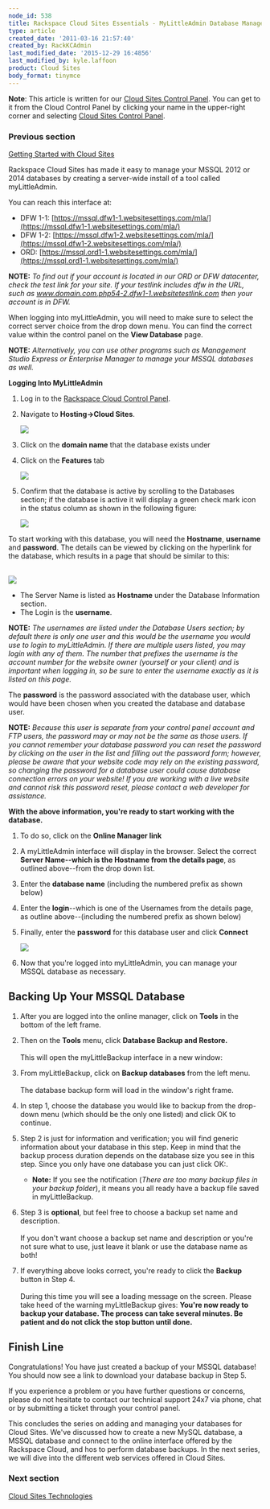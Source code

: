 ```yaml
---
node_id: 538
title: Rackspace Cloud Sites Essentials - MyLittleAdmin Database Management Interface
type: article
created_date: '2011-03-16 21:57:40'
created_by: RackKCAdmin
last_modified_date: '2015-12-29 16:4856'
last_modified_by: kyle.laffoon
product: Cloud Sites
body_format: tinymce
---
```


**Note**: This article is written for our [Cloud Sites Control
Panel](https://manage.rackspacecloud.com/). You can get to it from the
Cloud Control Panel by clicking your name in the upper-right corner and
selecting [Cloud Sites Control
Panel](https://manage.rackspacecloud.com/).

### Previous section

[Getting Started with Cloud
Sites](https://www.rackspace.com/knowledge_center/getting-started/cloud-sites)

 

Rackspace Cloud Sites has made it easy to manage your MSSQL 2012 or
2014 databases by creating a server-wide install of a tool called
myLittleAdmin.

You can reach this interface at:

-   DFW
    1-1: [https://mssql.dfw1-1.websitesettings.com/mla/](https://mssql.dfw1-1.websitesettings.com/mla/)
-   DFW
    1-2: [https://mssql.dfw1-2.websitesettings.com/mla/](https://mssql.dfw1-2.websitesettings.com/mla/)
-   ORD: [https://mssql.ord1-1.websitesettings.com/mla/](https://mssql.ord1-1.websitesettings.com/mla/)

**NOTE:** *To find out if your account is located in our ORD or DFW
datacenter, check the test link for your site. If your testlink includes
dfw in the URL, such as
www.domain.com.php54-2.dfw1-1.websitetestlink.com then your account is
in DFW.*

When logging into myLittleAdmin, you will need to make sure to select
the correct server choice from the drop down menu. You can find the
correct value within the control panel on the **View Database** page.

**NOTE:** *Alternatively, you can use other programs such as Management
Studio Express or Enterprise Manager to manage your MSSQL databases as
well.*

 

**Logging Into MyLittleAdmin**

1.  Log in to the [Rackspace Cloud Control
    Panel](http://manage.rackspacecloud.com).
2.  Navigate to **Hosting-\>Cloud Sites**.

    ![](/knowledge_center/sites/default/files/field/image/hosting_0.png)

3.  Click on the **domain name** that the database exists under
4.  Click on the **Features** tab

    ![](https://admin.rackspace.com/knowledge_center/sites/default/files/field/image/sites_tabs.png)

5.  Confirm that the database is active by scrolling to
    the Databases section; if the database is active it will display a
    green check mark icon in the status column as shown in the following
    figure:

    ![](https://admin.rackspace.com/knowledge_center/sites/default/files/field/image/sites_dblist_0.png)

To start working with this database, you will need the **Hostname**,
**username** and **password**. The details can be viewed by clicking on
the hyperlink for the database, which results in a page that should be
similar to this:<br>
 <br>

![](https://admin.rackspace.com/knowledge_center/sites/default/files/field/image/dbinfo_0.png)

-   The Server Name is listed as **Hostname** under the Database
    Information section.
-   The Login is the **username**.

**NOTE:** *The usernames are listed under the Database Users section; by
default there is only one user and this would be the username you would
use to login to myLittleAdmin. If there are multiple users listed, you
may login with any of them. The number that prefixes the username is the
account number for the website owner (yourself or your client)
and is important when logging in, so be sure to enter the username
exactly as it is listed on this page.*

The **password** is the password associated with the database user,
which would have been chosen when you created the database and database
user.

**NOTE:** *Because this user is separate from your control panel account
and FTP users, the password may or may not be the same as those users.
If you cannot remember your database password you can reset the password
by clicking on the user in the list and filling out the password form;
however, please be aware that your website code may rely on the existing
password, so changing the password for a database user could cause
database connection errors on your website! If you are working with a
live website and cannot risk this password reset, please contact a web
developer for assistance.*

 

**With the above information, you're ready to start working with the
database.**

1.  To do so, click on the **Online Manager link**
2.  A myLittleAdmin interface will display in the browser. Select the
    correct **Server Name--which is the Hostname from the details
    page**, as outlined above--from the drop down list.
3.  Enter the **database name** (including the numbered prefix as shown
    below)
4.  Enter the **login**--which is one of the Usernames from the details
    page, as outline above--(including the numbered prefix as shown
    below)
5.  Finally, enter the **password** for this database user and
    click **Connect**

    ![](https://admin.rackspace.com/knowledge_center/sites/default/files/field/image/dblogin_0.png)

6.  Now that you're logged into myLittleAdmin, you can manage your MSSQL
    database as necessary.

 

Backing Up Your MSSQL Database
------------------------------

1.  After you are logged into the online manager, click on **Tools** in
    the bottom of the left frame.<br>
      
2.  Then on the **Tools** menu, click **Database Backup and Restore.**<br>
     <br>
     This will open the myLittleBackup interface in a new window:<br>
      
3.  From myLittleBackup, click on **Backup databases** from the left
    menu.<br>
     <br>
     The database backup form will load in the window's right frame.<br>
      
4.  In step 1, choose the database you would like to backup from the
    drop-down menu (which should be the only one listed) and click OK to
    continue.<br>
      
5.  Step 2 is just for information and verification; you will find
    generic information about your database in this step. Keep in mind
    that the backup process duration depends on the database size you
    see in this step. Since you only have one database you can just
    click OK:.
    -   **Note:** If you see the notification (*There are too many
        backup files in your backup folder*), it means you all ready
        have a backup file saved in myLittleBackup.

6.  Step 3 is **optional**, but feel free to choose a backup set name
    and description.<br>
     <br>
     If you don't want choose a backup set name and description or
    you're not sure what to use, just leave it blank or use the database
    name as both!<br>
      
7.  If everything above looks correct, you're ready to click
    the **Backup** button in Step 4.<br>
     <br>
     During this time you will see a loading message on the screen.
    Please take heed of the warning myLittleBackup gives: **You're now
    ready to backup your database. The process can take several minutes.
    Be patient and do not click the stop button until done.**<br>
      

Finish Line
-----------

Congratulations! You have just created a backup of your MSSQL database!
You should now see a link to download your database backup in Step 5.

If you experience a problem or you have further questions or concerns,
please do not hesitate to contact our technical support 24x7 via phone,
chat or by submitting a ticket through your control panel.

 

This concludes the series on adding and managing your databases for
Cloud Sites. We've discussed how to create a new MySQL database, a MSSQL
database and connect to the online interface offered by the Rackspace
Cloud, and hos to perform database backups. In the next series, we will
dive into the different web services offered in Cloud Sites. 

 

### Next section

[Cloud Sites
Technologies](http://www.rackspace.com/knowledge_center/article/rackspace-cloud-sites-essentials-cloud-sites-technologies)

 

